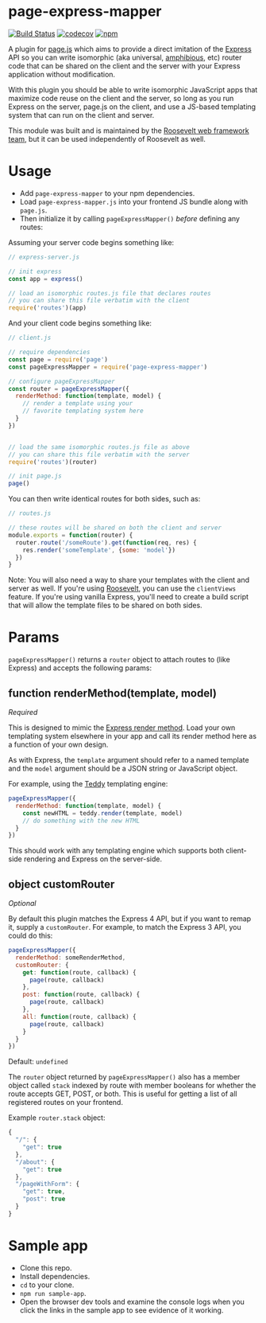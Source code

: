 page-express-mapper
===

[![Build Status](https://github.com/rooseveltframework/page-express-mapper/workflows/CI/badge.svg
)](https://github.com/rooseveltframework/page-express-mapper/actions?query=workflow%3ACI) [![codecov](https://codecov.io/gh/rooseveltframework/page-express-mapper/branch/master/graph/badge.svg)](https://codecov.io/gh/rooseveltframework/page-express-mapper) [![npm](https://img.shields.io/npm/v/page-express-mapper.svg)](https://www.npmjs.com/package/page-express-mapper)

A plugin for [page.js](http://visionmedia.github.io/page.js/) which aims to provide a direct imitation of the [Express](http://expressjs.com/) API so you can write isomorphic (aka universal, [amphibious](https://twitter.com/kethinov/status/566896168324825088), etc) router code that can be shared on the client and the server with your Express application without modification.

With this plugin you should be able to write isomorphic JavaScript apps that maximize code reuse on the client and the server, so long as you run Express on the server, page.js on the client, and use a JS-based templating system that can run on the client and server.

This module was built and is maintained by the [Roosevelt web framework](https://github.com/rooseveltframework/roosevelt) [team](https://github.com/orgs/rooseveltframework/people), but it can be used independently of Roosevelt as well.

Usage
===

- Add `page-express-mapper` to your npm dependencies.
- Load `page-express-mapper.js` into your frontend JS bundle along with `page.js`.
- Then initialize it by calling `pageExpressMapper()` *before* defining any routes:

Assuming your server code begins something like:

```js
// express-server.js

// init express
const app = express()

// load an isomorphic routes.js file that declares routes
// you can share this file verbatim with the client
require('routes')(app)
```

And your client code begins something like:

```js
// client.js

// require dependencies
const page = require('page')
const pageExpressMapper = require('page-express-mapper')

// configure pageExpressMapper
const router = pageExpressMapper({
  renderMethod: function(template, model) {
    // render a template using your
    // favorite templating system here
  }
})


// load the same isomorphic routes.js file as above
// you can share this file verbatim with the server
require('routes')(router)

// init page.js
page()
```

You can then write identical routes for both sides, such as:

```js
// routes.js

// these routes will be shared on both the client and server
module.exports = function(router) {
  router.route('/someRoute').get(function(req, res) {
    res.render('someTemplate', {some: 'model'})
  })
}
```

Note: You will also need a way to share your templates with the client and server as well. If you're using [Roosevelt](https://github.com/rooseveltframework/roosevelt), you can use the `clientViews` feature. If you're using vanilla Express, you'll need to create a build script that will allow the template files to be shared on both sides.

Params
===

`pageExpressMapper()` returns a `router` object to attach routes to (like Express) and accepts the following params:

function renderMethod(template, model)
---

*Required*

This is designed to mimic the [Express render method](http://expressjs.com/api.html#app.render). Load your own templating system elsewhere in your app and call its render method here as a function of your own design.

As with Express, the `template` argument should refer to a named template and the `model` argument should be a JSON string or JavaScript object.

For example, using the [Teddy](https://github.com/rooseveltframework/teddy) templating engine:

```js
pageExpressMapper({
  renderMethod: function(template, model) {
    const newHTML = teddy.render(template, model)
    // do something with the new HTML
  }
})
```

This should work with any templating engine which supports both client-side rendering and Express on the server-side.

object customRouter
---

*Optional*

By default this plugin matches the Express 4 API, but if you want to remap it, supply a `customRouter`. For example, to match the Express 3 API, you could do this:

```js
pageExpressMapper({
  renderMethod: someRenderMethod,
  customRouter: {
    get: function(route, callback) {
      page(route, callback)
    },
    post: function(route, callback) {
      page(route, callback)
    },
    all: function(route, callback) {
      page(route, callback)
    }
  }
})
```

Default: `undefined`

The `router` object returned by `pageExpressMapper()` also has a member object called `stack` indexed by route with member booleans for whether the route accepts GET, POST, or both. This is useful for getting a list of all registered routes on your frontend.

Example `router.stack` object:

```javascript
{
  "/": {
    "get": true
  },
  "/about": {
    "get": true
  },
  "/pageWithForm": {
    "get": true,
    "post": true
  }
}
```

Sample app
===

- Clone this repo.
- Install dependencies.
- `cd` to your clone.
- `npm run sample-app`.
- Open the browser dev tools and examine the console logs when you click the links in the sample app to see evidence of it working.
